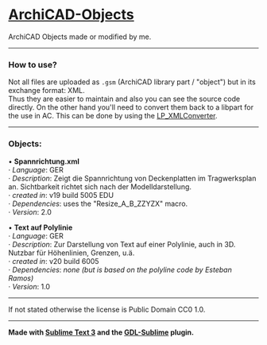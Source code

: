 # [ArchiCAD-Objects](https://github.com/runxel/ArchiCAD-Objects)
ArchiCAD Objects made or modified by me.

---

### How to use?
Not all files are uploaded as `.gsm` (ArchiCAD library part / "object") but in its exchange format: XML.  
Thus they are easier to maintain and also you can see the source code directly.
On the other hand you'll need to convert them back to a libpart for the use in AC. This can be done by using the [LP_XMLConverter](http://gdl.graphisoft.com/tips-and-tricks/how-to-use-the-lp_xmlconverter-tool/).

---

### Objects:
• **Spannrichtung.xml**  
	· _Language_: GER   
	· _Description_: Zeigt die Spannrichtung von Deckenplatten im Tragwerksplan an. Sichtbarkeit richtet sich nach der Modelldarstellung.  
	· _created in_: v19 build 5005 EDU  
	· _Dependencies_: uses the "Resize_A_B_ZZYZX" macro.  
	· _Version_: 2.0  

• **Text auf Polylinie**  
	· _Language_: GER  
	· _Description_: Zur Darstellung von Text auf einer Polylinie, auch in 3D. Nutzbar für Höhenlinien, Grenzen, u.ä.  
	· _created in_: v20 build 6005  
	· _Dependencies_: _none (but is based on the polyline code by Esteban Ramos)_  
	· _Version_: 1.0 


---

If not stated otherwise the license is Public Domain CC0 1.0.

---


**Made with [Sublime Text 3](https://www.sublimetext.com/) and the [GDL-Sublime](https://github.com/runxel/GDL-sublime) plugin.**

